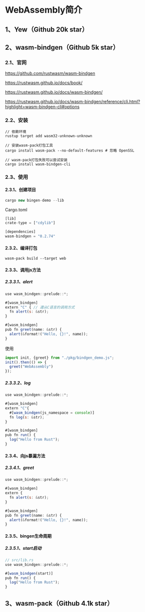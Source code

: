 # WebAssembly简介

## 1、Yew（Github 20k star）

## 2、wasm-bindgen（Github 5k star）
### 2.1、官网
https://github.com/rustwasm/wasm-bindgen

https://rustwasm.github.io/docs/book/

https://rustwasm.github.io/docs/wasm-bindgen/

https://rustwasm.github.io/docs/wasm-bindgen/reference/cli.html?highlight=wasm-bindgen-cli#options

### 2.2、安装
```shell
// 依赖环境
rustup target add wasm32-unknown-unknown

// 安装wasm-pack打包工具
cargo install wasm-pack --no-default-features # 忽略 OpenSSL

// wasm-pack打包失败可以尝试安装
cargo install wasm-bindgen-cli
```

### 2.3、使用

#### 2.3.1、创建项目
```js
cargo new bingen-demo --lib
```
Cargo.toml
```js
[lib]
crate-type = ["cdylib"]

[dependencies]
wasm-bindgen = "0.2.74"
```

#### 2.3.2、编译打包
```shell
wasm-pack build --target web
```

#### 2.3.3、调用js方法
##### 2.3.3.1、alert
```js
use wasm_bindgen::prelude::*;

#[wasm_bindgen]
extern "C" { // 遵从C语言的调用方式
  fn alert(s: &str);
}

#[wasm_bindgen]
pub fn greet(name: &str) {
  alert(&format!("Hello, {}!", name));
}
```
使用
```js
import init, {greet} from "./pkg/bindgen_demo.js";
init().then(() => {
  greet("WebAssembly")
});
```

##### 2.3.3.2、log
```js
use wasm_bindgen::prelude::*;

#[wasm_bindgen]
extern "C"{
  #[wasm_bindgen(js_namespace = console)]
  fn log(s: &str);
}

#[wasm_bindgen]
pub fn run() {
  log("Hello from Rust");
}
```

#### 2.3.4、向js暴漏方法
##### 2.3.4.1、greet
```js
use wasm_bindgen::prelude::*;

#[wasm_bindgen]
extern {
  fn alert(s: &str);
}

#[wasm_bindgen]
pub fn greet(name: &str) {
  alert(&format!("Hello, {}!", name));
}
```

#### 2.3.5、bingen生命周期
##### 2.3.5.1、start启动
```js
// src/lib.rs
use wasm_bindgen::prelude::*;

#[wasm_bindgen(start)]
pub fn run() {
  log("Hello from Rust");
}
```

## 3、wasm-pack（Github 4.1k star）